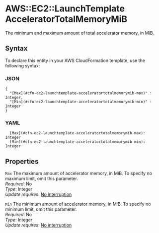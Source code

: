 # AWS::EC2::LaunchTemplate AcceleratorTotalMemoryMiB<a name="aws-properties-ec2-launchtemplate-acceleratortotalmemorymib"></a>

The minimum and maximum amount of total accelerator memory, in MiB\.

## Syntax<a name="aws-properties-ec2-launchtemplate-acceleratortotalmemorymib-syntax"></a>

To declare this entity in your AWS CloudFormation template, use the following syntax:

### JSON<a name="aws-properties-ec2-launchtemplate-acceleratortotalmemorymib-syntax.json"></a>

```
{
  "[Max](#cfn-ec2-launchtemplate-acceleratortotalmemorymib-max)" : Integer,
  "[Min](#cfn-ec2-launchtemplate-acceleratortotalmemorymib-min)" : Integer
}
```

### YAML<a name="aws-properties-ec2-launchtemplate-acceleratortotalmemorymib-syntax.yaml"></a>

```
  [Max](#cfn-ec2-launchtemplate-acceleratortotalmemorymib-max): Integer
  [Min](#cfn-ec2-launchtemplate-acceleratortotalmemorymib-min): Integer
```

## Properties<a name="aws-properties-ec2-launchtemplate-acceleratortotalmemorymib-properties"></a>

`Max` <a name="cfn-ec2-launchtemplate-acceleratortotalmemorymib-max"></a>
The maximum amount of accelerator memory, in MiB\. To specify no maximum limit, omit this parameter\.  
_Required_: No  
_Type_: Integer  
_Update requires_: [No interruption](https://docs.aws.amazon.com/AWSCloudFormation/latest/UserGuide/using-cfn-updating-stacks-update-behaviors.html#update-no-interrupt)

`Min` <a name="cfn-ec2-launchtemplate-acceleratortotalmemorymib-min"></a>
The minimum amount of accelerator memory, in MiB\. To specify no minimum limit, omit this parameter\.  
_Required_: No  
_Type_: Integer  
_Update requires_: [No interruption](https://docs.aws.amazon.com/AWSCloudFormation/latest/UserGuide/using-cfn-updating-stacks-update-behaviors.html#update-no-interrupt)
